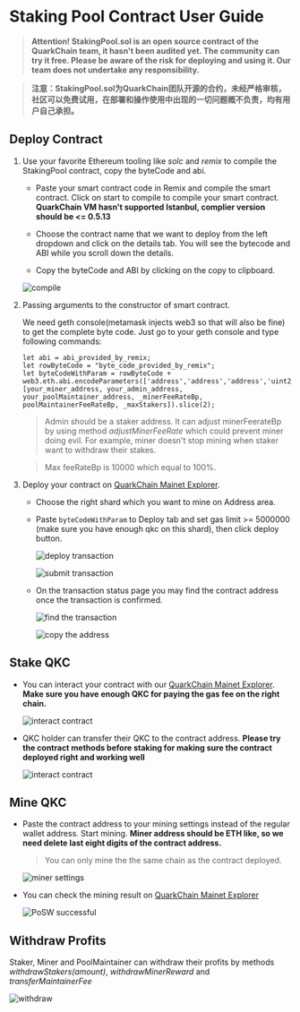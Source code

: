 # Staking Pool Contract User Guide

> **Attention! StakingPool.sol is an open source contract of the QuarkChain team, it hasn't been audited yet. The community can try it free. Please be aware of the risk for deploying and using it. Our team does not undertake any responsibility.**

> **注意：StakingPool.sol为QuarkChain团队开源的合约，未经严格审核，社区可以免费试用，在部署和操作使用中出现的一切问题概不负责，均有用户自己承担。**

## Deploy Contract

1. Use your favorite Ethereum tooling like _solc_ and _remix_ to compile the StakingPool contract, copy the byteCode and abi.

    - Paste your smart contract code in Remix and compile the smart contract. Click on start to compile to compile your smart contract. **QuarkChain VM hasn't supported Istanbul, complier version should be <= 0.5.13**

    - Choose the contract name that we want to deploy from the left dropdown and click on the details tab. You will see the bytecode and ABI while you scroll down the details.
    - Copy the byteCode and ABI by clicking on the copy to clipboard.

    ![compile](https://github.com/skji/quarkchain-contracts/raw/master/assets/images/1.jpg)

2. Passing arguments to the constructor of smart contract.
	
    We need geth console(metamask injects web3 so that will also be fine) to get the complete byte code. Just go to your geth console and type following commands:

	```
    let abi = abi_provided_by_remix;
	let rowByteCode = "byte_code_provided_by_remix";
	let byteCodeWithParam = rowByteCode + web3.eth.abi.encodeParameters(['address','address','address','uint256','uint256','uint256'], [your_miner_address, your_admin_address, your_poolMaintainer_address, _minerFeeRateBp, poolMaintainerFeeRateBp, _maxStakers]).slice(2);
	```
	> Admin should be a staker address. It can adjust minerFeerateBp by using method *adjustMinerFeeRate* which could prevent miner doing evil. For example, miner doesn't stop mining when staker want to withdraw their stakes.
    
	> Max feeRateBp is 10000 which equal to 100%.

3. Deploy your contract on [QuarkChain Mainet Explorer](https://mainnet.quarkchain.io/contract).

    - Choose the right shard which you want to mine on Address area.
    - Paste ```byteCodeWithParam``` to Deploy tab and set gas limit >= 5000000 (make sure you have enough qkc on this shard), then click deploy button.

      ![deploy transaction](https://github.com/skji/quarkchain-contracts/raw/master/assets/images/2.jpg)

      ![submit transaction](https://github.com/skji/quarkchain-contracts/raw/master/assets/images/3.jpg) 

    - On the transaction status page you may find the contract address once the transaction is confirmed.
      
      ![find the transaction](https://github.com/skji/quarkchain-contracts/raw/master/assets/images/4.jpg)
      
      ![copy the address](https://github.com/skji/quarkchain-contracts/raw/master/assets/images/5.jpg)

## Stake QKC

- You can interact your contract with our [QuarkChain Mainet Explorer](https://mainnet.quarkchain.io/contract). **Make sure you have enough QKC for paying the gas fee on the right chain.**
  
  ![interact contract](https://github.com/skji/quarkchain-contracts/raw/master/assets/images/6.jpg)

- QKC holder can transfer their QKC to the contract address. **Please try the contract methods before staking for making sure the contract deployed right and working well**
  
  ![interact contract](https://github.com/skji/quarkchain-contracts/raw/master/assets/images/7.jpg)

## Mine QKC

- Paste the contract address to your mining settings instead of the regular wallet address. Start mining. **Miner address should be ETH like, so we need delete last eight digits of the contract address.**

  > You can only mine the the same chain as the contract deployed.
  
  ![miner settings](https://github.com/skji/quarkchain-contracts/raw/master/assets/images/8.jpg)

- You can check the mining result on [QuarkChain Mainet Explorer](https://mainnet.quarkchain.io/contract)

  ![PoSW successful](https://github.com/skji/quarkchain-contracts/raw/master/assets/images/9.jpg)

## Withdraw Profits

Staker, Miner and PoolMaintainer can withdraw their profits by methods *withdrawStakers(amount)*, *withdrawMinerReward* and *transferMaintainerFee*

![withdraw](https://github.com/skji/quarkchain-contracts/raw/master/assets/images/10.jpg)
